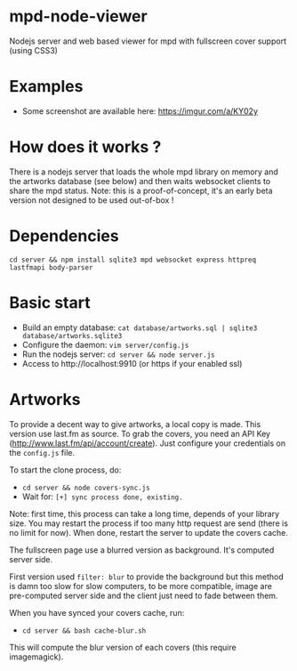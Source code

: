 # mpd-node-viewer
Nodejs server and web based viewer for mpd with fullscreen cover support (using CSS3)
 
# Examples
* Some screenshot are available here: https://imgur.com/a/KY02y
 
# How does it works ?
There is a nodejs server that loads the whole mpd library on memory and the artworks database (see below)
and then waits websocket clients to share the mpd status.
Note: this is a proof-of-concept, it's an early beta version not designed to be used out-of-box !  

# Dependencies
`cd server && npm install sqlite3 mpd websocket express httpreq lastfmapi body-parser`
 
# Basic start
* Build an empty database: `cat database/artworks.sql | sqlite3 database/artworks.sqlite3`
* Configure the daemon: `vim server/config.js`
* Run the nodejs server: `cd server && node server.js`
* Access to http://localhost:9910 (or https if your enabled ssl)
 
# Artworks
To provide a decent way to give artworks, a local copy is made. This version use last.fm as source.
To grab the covers, you need an API Key (http://www.last.fm/api/account/create). Just configure your credentials
on the `config.js` file.

To start the clone process, do:
* `cd server && node covers-sync.js`
* Wait for: `[+] sync process done, existing.`

Note: first time, this process can take a long time, depends of your library size. You may restart the process
if too many http request are send (there is no limit for now). When done, restart the server to update the covers cache.

The fullscreen page use a blurred version as background. It's computed server side.

First version used `filter: blur` to provide the background but this method is damn too slow for
slow computers, to be more compatible, image are pre-computed server side and the client just need to
fade between them.

When you have synced your covers cache, run:
* `cd server && bash cache-blur.sh`

This will compute the blur version of each covers (this require imagemagick).
